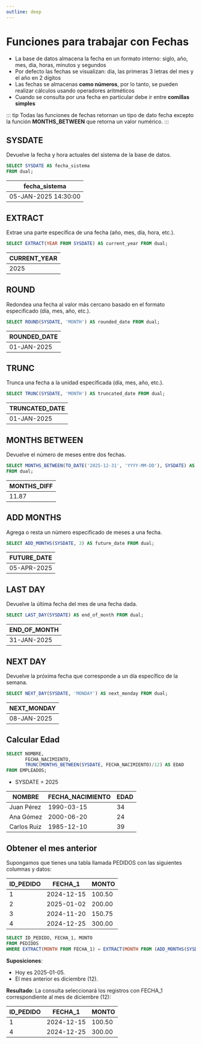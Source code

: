 ```yaml
---
outline: deep
---
```


# Funciones para trabajar con Fechas

* La base de datos almacena la fecha en un formato interno: siglo, año, mes, dia, horas, minutos y segundos
* Por defecto las fechas se visualizan: dia, las primeras 3 letras del mes y el año en 2 dígitos
* Las fechas se almacenas **como números**, por lo tanto, se pueden realizar cálculos usando operadores aritméticos
* Cuando se consulta por una fecha en particular debe ir entre **comillas simples**

::: tip
Todas las funciones de fechas retornan un tipo de dato fecha excepto la función **MONTHS_BETWEEN** que retorna un valor numérico.
:::

## SYSDATE

Devuelve la fecha y hora actuales del sistema de la base de datos.

```sql
SELECT SYSDATE AS fecha_sistema
FROM dual;
```

|fecha_sistema          |
|-----------------------|
|05-JAN-2025 14:30:00   |


## EXTRACT

Extrae una parte específica de una fecha (año, mes, día, hora, etc.).

```sql
SELECT EXTRACT(YEAR FROM SYSDATE) AS current_year FROM dual;
```

|CURRENT_YEAR   |
|---------------|
|2025           |



## ROUND

Redondea una fecha al valor más cercano basado en el formato especificado (día, mes, año, etc.).

```sql
SELECT ROUND(SYSDATE, 'MONTH') AS rounded_date FROM dual;
```

|ROUNDED_DATE   |
|---------------|
|01-JAN-2025    |



## TRUNC

Trunca una fecha a la unidad especificada (día, mes, año, etc.).

```sql
SELECT TRUNC(SYSDATE, 'MONTH') AS truncated_date FROM dual;
```

|TRUNCATED_DATE |
|---------------|
|01-JAN-2025    |



## MONTHS BETWEEN

Devuelve el número de meses entre dos fechas.

```sql
SELECT MONTHS_BETWEEN(TO_DATE('2025-12-31', 'YYYY-MM-DD'), SYSDATE) AS months_diff
FROM dual;
```

|MONTHS_DIFF|
|-----------|
|11.87      |



## ADD MONTHS

Agrega o resta un número especificado de meses a una fecha.

```sql
SELECT ADD_MONTHS(SYSDATE, 3) AS future_date FROM dual;
```

|FUTURE_DATE    |
|---------------|
|05-APR-2025    |



## LAST DAY

Devuelve la última fecha del mes de una fecha dada.

```sql
SELECT LAST_DAY(SYSDATE) AS end_of_month FROM dual;
```

|END_OF_MONTH   |
|---------------|
|31-JAN-2025    |



## NEXT DAY

Devuelve la próxima fecha que corresponde a un día específico de la semana.

```sql
SELECT NEXT_DAY(SYSDATE, 'MONDAY') AS next_monday FROM dual;
```

|NEXT_MONDAY    |
|---------------|
|08-JAN-2025    |


## Calcular Edad

```sql
SELECT NOMBRE, 
       FECHA_NACIMIENTO, 
       TRUNC(MONTHS_BETWEEN(SYSDATE, FECHA_NACIMIENTO)/12) AS EDAD
FROM EMPLEADOS;
```
* SYSDATE = 2025


| NOMBRE       | FECHA_NACIMIENTO | EDAD |
|--------------|------------------|------|
| Juan Pérez   | 1990-03-15       | 34   |
| Ana Gómez    | 2000-06-20       | 24   |
| Carlos Ruiz  | 1985-12-10       | 39   |


## Obtener el mes anterior

Supongamos que tienes una tabla llamada PEDIDOS con las siguientes columnas y datos:

| ID_PEDIDO | FECHA_1     | MONTO  |
|-----------|-------------|--------|
| 1         | 2024-12-15  | 100.50 |
| 2         | 2025-01-02  | 200.00 |
| 3         | 2024-11-20  | 150.75 |
| 4         | 2024-12-25  | 300.00 |

```sql
SELECT ID_PEDIDO, FECHA_1, MONTO
FROM PEDIDOS
WHERE EXTRACT(MONTH FROM FECHA_1) = EXTRACT(MONTH FROM (ADD_MONTHS(SYSDATE, -1)));
```

**Suposiciones**:

- Hoy es 2025-01-05.
- El mes anterior es diciembre (12).


**Resultado**:
La consulta seleccionará los registros con FECHA_1 correspondiente al mes de diciembre (12):

| ID_PEDIDO | FECHA_1     | MONTO  |
|-----------|-------------|--------|
| 1         | 2024-12-15  | 100.50 |
| 4         | 2024-12-25  | 300.00 |
